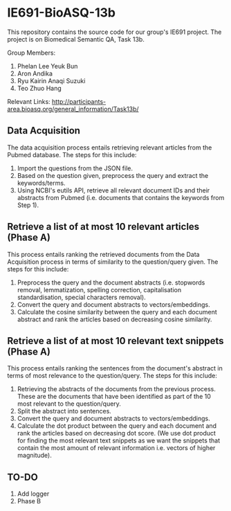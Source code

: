 # IE691-BioASQ-13b

This repository contains the source code for our group's IE691 project. The project is on Biomedical Semantic QA, Task 13b.

Group Members:
1. Phelan Lee Yeuk Bun
2. Aron Andika
3. Ryu Kairin Anaqi Suzuki
4. Teo Zhuo Hang

Relevant Links:
http://participants-area.bioasq.org/general_information/Task13b/

## Data Acquisition
The data acquisition process entails retrieving relevant articles from the Pubmed database. The steps for this include:
1. Import the questions from the JSON file.
2. Based on the question given, preprocess the query and extract the keywords/terms.
3. Using NCBI's eutils API, retrieve all relevant document IDs and their abstracts from Pubmed (i.e. documents that contains the keywords from Step 1).

## Retrieve a list of at most 10 relevant articles (Phase A)
This process entails ranking the retrieved documents from the Data Acquisition process in terms of similarity to the question/query given. The steps for this include:
1. Preprocess the query and the document abstracts (i.e. stopwords removal, lemmatization, spelling correction, capitalisation standardisation, special characters removal).
2. Convert the query and document abstracts to vectors/embeddings.
3. Calculate the cosine similarity between the query and each document abstract and rank the articles based on decreasing cosine similarity.

## Retrieve a list of at most 10 relevant text snippets (Phase A)
This process entails ranking the sentences from the document's abstract in terms of most relevance to the question/query. The steps for this include:
1. Retrieving the abstracts of the documents from the previous process. These are the documents that have been identified as part of the 10 most relevant to the question/query.
2. Split the abstract into sentences.
3. Convert the query and document abstracts to vectors/embeddings.
4. Calculate the dot product between the query and each document and rank the articles based on decreasing dot score. (We use dot product for finding the most relevant text snippets as we want the snippets that contain the most amount of relevant information i.e. vectors of higher magnitude).

## TO-DO
1. Add logger
2. Phase B
